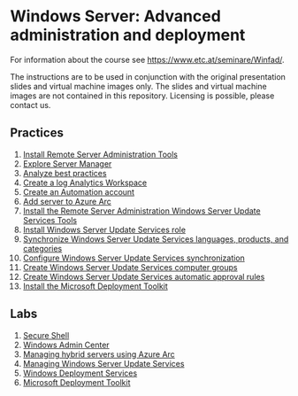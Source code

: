 # Windows Server: Advanced administration and deployment

For information about the course see <https://www.etc.at/seminare/Winfad/>.

The instructions are to be used in conjunction with the original presentation slides and virtual machine images only. The slides and virtual machine images are not contained in this repository. Licensing is possible, please contact us.

## Practices

1. [Install Remote Server Administration Tools](Practices/Install-Remote-Server-Administration-Tools.md)
1. [Explore Server Manager](Practices/Explore-Server-Manager.md)
1. [Analyze best practices](Practices/Analyze-best-practices.md)
1. [Create a log Analytics Workspace](Practices/Create-a-Log-Analytics-Workspace.md)
1. [Create an Automation account](Practices/Create-an-Automation-account.md)
1. [Add server to Azure Arc](Practices/Add-server-to-Azure-Arc.md)
1. [Install the Remote Server Administration Windows Server Update Services Tools](Practices/Install-the-Remote-Server-Administration-Windows-Update-Services-Tools.md)
1. [Install Windows Server Update Services role](Practices/Install-Windows-Server-Update-Services-role.md)
1. [Synchronize Windows Server Update Services languages, products, and categories](Practices/Synchronize-Windows-Server-Update-Services-languages-products-and-categories.md)
1. [Configure Windows Server Update Services synchronization](Practices/Configure-Windows-Server-Update-Services-synchronization.md)
1. [Create Windows Server Update Services computer groups](Practices/Create-Windows-Server-Update-Services-computer-groups.md)
1. [Create Windows Server Update Services automatic approval rules](Practices/Create-Windows-Server-Update-Services-automatic-approval-rules.md)
1. [Install the Microsoft Deployment Toolkit](Practices/Install-the-Microsoft-Deployment-Toolkit.md)

## Labs

1. [Secure Shell](Labs/Secure-Shell.md)
1. [Windows Admin Center](Labs/Windows-Admin-Center.md)
1. [Managing hybrid servers using Azure Arc](Labs/Managing-hybrid-servers-using-Azure-Arc.md)
1. [Managing Windows Server Update Services](Labs/Managing-Windows-Server-Update-Services.md)
1. [Windows Deployment Services](Labs/Windows-Deployment-Services.md)
1. [Microsoft Deployment Toolkit](Labs/Microsoft-Deployment-Toolkit.md)
